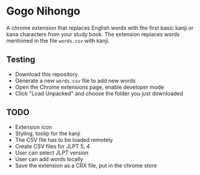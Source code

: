 # Gogo Nihongo

A chrome extension that replaces English words with the first basic kanji or kana characters from your study book. 
The extension replaces words mentioned in the file `words.csv` with kanji.

## Testing

- Download this repository. 
- Generate a new `words.csv` file to add new words
- Open the Chrome extensions page, enable developer mode
- Click "Load Unpacked" and choose the folder you just downloaded

## TODO

- Extension icon
- Styling, toolip for the kanji
- The CSV file has to be loaded remotely
- Create CSV files for JLPT 5, 4
- User can select JLPT version
- User can add words locally
- Save the extension as a CRX file, put in the chrome store